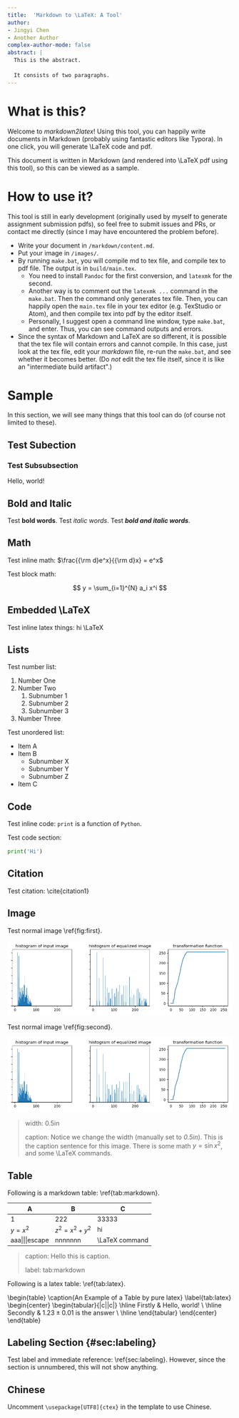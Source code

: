 ```yaml
---
title:  'Markdown to \LaTeX: A Tool'
author:
- Jingyi Chen
- Another Author
complex-author-mode: false
abstract: |
  This is the abstract.

  It consists of two paragraphs.
---
```


# What is this?

Welcome to *markdown2latex*! Using this tool, you can happily write documents in Markdown (probably using fantastic editors like Typora). In one click, you will generate \LaTeX code and pdf.

This document is written in Markdown (and rendered into \LaTeX pdf using this tool), so this can be viewed as a sample.

# How to use it?

This tool is still in early development (originally used by myself to generate assignment submission pdfs), so feel free to submit issues and PRs, or contact me directly (since I may have encountered the problem before).

* Write your document in `/markdown/content.md`.
* Put your image in `/images/`.
* By running `make.bat`, you will compile md to tex file, and compile tex to pdf file. The output is in `build/main.tex`.
  * You need to install `Pandoc` for the first conversion, and `latexmk` for the second.
  * Another way is to comment out the `latexmk ...` command in the `make.bat`. Then the command only generates tex file. Then, you can happily open the `main.tex` file in your tex editor (e.g. TexStudio or Atom), and then compile tex into pdf by the editor itself.
  * Personally, I suggest open a command line window, type `make.bat`, and enter. Thus, you can see command outputs and errors.
* Since the syntax of Markdown and LaTeX are so different, it is possible that the tex file will contain errors and cannot compile. In this case, just look at the tex file, edit your *markdown* file, re-run the `make.bat`, and see whether it becomes better. (Do *not* edit the tex file itself, since it is like an "intermediate build artifact".)

# Sample

In this section, we will see many things that this tool can do (of course not limited to these).

## Test Subection

### Test Subsubsection

Hello, world!

## Bold and Italic

Test **bold words**. Test *italic words*. Test ***bold and italic words***. 

## Math

Test inline math: $\frac{{\rm d}e^x}{{\rm d}x} = e^x$

Test block math:

$$
y = \sum_{i=1}^{N} a_i x^i
$$

## Embedded \LaTeX

Test inline latex things: hi \LaTeX

## Lists

Test number list:

1. Number One
2. Number Two
    1. Subnumber 1
    2. Subnumber 2
    3. Subnumber 3
3. Number Three

Test unordered list:

* Item A
* Item B
    * Subnumber X
    * Subnumber Y
    * Subnumber Z
* Item C

## Code

Test inline code: `print` is a function of `Python`.

Test code section:

```python
print('Hi')
```

## Citation

Test citation: \cite{citation1}

## Image 

Test normal image \ref{fig:first}.

![](../images/first.png)

Test normal image \ref{fig:second}.

![](../images/second.png)

> width: 0.5in
>
> caption: Notice we change the width (manually set to *0.5in*). This is the caption sentence for this image. There is some math $y=\sin x^2$, and some \LaTeX commands.


## Table

Following is a markdown table: \ref{tab:markdown}.

| A               | B             | C              |
| --------------- | ------------- | -------------- |
| 1               | 222           | 33333          |
| $y=x^2$         | $z^2=x^2+y^2$ | hi             |
| aaa\|\|\|escape | nnnnnnn       | \LaTeX command |

> caption: Hello this is caption.
>
> label: tab:markdown

Following is a latex table: \ref{tab:latex}.

\begin{table}
\caption{An Example of a Table by pure latex}
\label{tab:latex}
\begin{center}
\begin{tabular}{|c||c|}
\hline
Firstly & Hello, world! \\
\hline
Secondly & $1.23 \pm 0.01$ is the answer \\
\hline
\end{tabular}
\end{center}
\end{table}

## Labeling Section {#sec:labeling}

Test label and immediate reference: \ref{sec:labeling}.
However, since the section is unnumbered, this will not show anything.

## Chinese

Uncomment `\usepackage[UTF8]{ctex}` in the template to use Chinese.